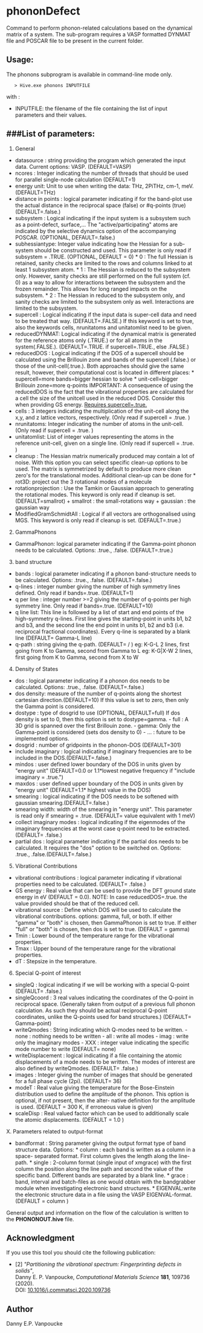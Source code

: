 # phononDefect
Command to perform phonon-related calculations based on the dynamical
matrix of a system. The sub-program requires a VASP formatted DYNMAT
file and POSCAR file to be present in the current folder.


## Usage:
The phonons subprogram is available in command-line mode only.
```
   > Hive.exe phonons INPUTFILE
```
with :
* INPUTFILE: the filename of the file containing the list of input parameters and their values.


###List of parameters:
--------------------
 1. General
   - datasource : string providing the program which generated the
                  input data. Current options: VASP. (DEFAULT=VASP)
   - ncores     : Integer indicating the number of threads that should
                  be used for parallel single-node calculation (DEFAULT=1)
   - energy unit: Unit to use when writing the data: THz, 2PiTHz,
                  cm-1, meV. (DEFAULT=THz)
   - distance in points : logical parameter indicating if for the
                  band-plot use the actual distance in the reciprocal
                  space (false) or #q-points (true) (DEFAULT=.false.)
   - subsystem  : Logical indicating if the input system is a subsystem
                  such as a point-defect, surface,...
                  The "active/participating" atoms are indicated by the
                  selective dynamics option of the accompanying POSCAR.
                  (OPTIONAL, DEFAULT=.false.)
   - subhessiantype: Integer value indicating how the Hessian for a sub-system
                  should be constructed and used. This parameter is
                  only read if subsystem = .TRUE.
                  (OPTIONAL, DEFAULT = 0)
          * 0 : The full Hessian is retained, sanity checks are limited to
                the rows and columns linked to at least 1 subsystem atom.
          * 1 : The Hessian is reduced to the subsystem only. However,
                sanity checks are still performed on the full system (cf. 0)
                as a way to allow for interactions between the subsystem and
                the frozen remainder. This allows for long ranged impacts on
                the subsystem.
          * 2 : The Hessian in reduced to the subsystem only, and sanity
                checks are limited to the subsystem only as well.
                Interactions are limited to the subsystem.
   - supercell  : Logical indicating if the input data is super-cell
                  data and need to be treated that way. (DEFAULT=.FALSE.)
                  If this keyword is set to true, also the keywords cells,
                  nrunitatoms and unitatomlist need to be given.
   - reducedDYNMAT: Logical indicating if the dynamical matrix is generated
                  for the reference atoms only (.TRUE.) or for all atoms in
                  the system(.FALSE.).
                  (DEFAULT=.TRUE. if supercell=.TRUE., else .FALSE.)
   - reducedDOS : Logical indicating if the DOS of a supercell should be
                  calculated using the Brillouin zone and bands of the
                  supercell (.false.) or those of the unit-cell(.true.).
                  Both approaches should give the same result, however,
                  their computational cost is located in different places:
                      * supercell=more bands=bigger hessian to solve
                      * unit-cell=bigger Brillouin zone=more q-points
                  IMPORTANT: A consequence of using the reducedDOS is the
                      fact that the vibrational properties are calculated
                      for a cell the size of the unitcell used in the
                      reduced DOS. Consider this when providing GS energy.
                  [Requires supercell=.true.](DEFAULT=.FALSE.)
   - cells      : 3 integers indicating the multiplication of the unit-cell
                  along the x,y, and z lattice vectors, respectively.
                  (Only read if supercell = .true. )
   - nrunitatoms: Integer indicating the number of atoms in the unit-cell.
                  (Only read if supercell = .true. )
   - unitatomlist: List of integer values representing the atoms in the
                  reference unit-cell, given on a single line. (Only read if
                  supercell = .true. )
   - cleanup    : The Hessian matrix numerically produced may contain a lot
                  of noise. With this option you can select specific clean-up
                  options to be used. The matrix is symmetrized by default to
                  produce more clean zero's for the translational modes.
                  Additional clean-up can be done for
                  * rot3D: project out the 3 rotational modes of a molecule
   - rotationprojection : Use the Tamkin or Gaussian approach to generating the
                  rotational modes. This keyword is only read if cleanup is set.
                  (DEFAULT=smallrot)
                  + smallrot : the small-rotations way
                  + gaussian : the gaussian way
   - ModifiedGramSchmidtAll : Logical if all vectors are orthogonalised using MGS.
                  This keyword is only read if cleanup is set. (DEFAULT=.true.)

 2. GammaPhonons
   - GammaPhonon: logical parameter indicating if the Gamma-point phonon
                  needs to be calculated. Options: .true., .false.
                  (DEFAULT=.true.)

 3. band structure
   - bands      : logical parameter indicating if a phonon band-structure
                  needs to be calculated. Options: .true., .false.
                  (DEFAULT=.false.)
   - q-lines    : integer number giving the number of high symmetry lines
                  defined. Only read if bands=.true. (DEFAULT=1)
   - q per line : integer number >=2 giving the number of q-points per high
                  symmetry line. Only read if bands=.true. (DEFAULT=10)
   - q line list: This line is followed by a list of start and end points
                  of the high-symmetry q-lines.
                  First line gives the starting-point in units b1, b2 and b3,
                  and the second line the end point in units b1, b2 and b3
                  (i.e. reciprocal fractional coordinates).
                  Every q-line is separated by a blank line
                  (DEFAULT= Gamma-L line)
   - q-path     : string giving the q-path. (DEFAULT= / )
         eg: K-G-L
           2 lines, first going from K to Gamma, second from Gamma to L
         eg: K-G|X-W
           2 lines, first going from K to Gamma, second from X to W

 4. Density of States
   - dos        : logical parameter indicating if a phonon dos needs
                  to be calculated. Options: .true., .false.
                  (DEFAULT=.false.)
   - dos density: measure of the number of q-points along the shortest
                  cartesian direction.(DEFAULT=10)
                  If this value is set to zero, then only the Gamma point
                  is considered.
   - dostype    : type of dosgrid to use (OPTIONAL, DEFAULT=full)
                  If dos density is set to 0, then this option is
                  set to dostype=gamma.
          - full : A 3D grid is spanned over the first Brillouin zone.
          - gamma: Only the Gamma-point is considered (sets dos density
                   to 0)
          - ...  : future to be implemented options.
   - dosgrid    : number of gridpoints in the phonon-DOS (DEFAULT=301)
   - include imaginary : logical indicating if imaginary frequencies are
                  to be included in the DOS.(DEFAULT=.false.)
   - mindos     : user defined lower boundary of the DOS in units given
                  by "energy unit" (DEFAULT=0.0 or 1.1*lowest negative
                  frequency if "include imaginary = .true.")
   - maxdos     : user defined upper boundary of the DOS in units given
                  by "energy unit" (DEFAULT=1.1* highest value in the DOS)
   - smearing   : logical indicating if the DOS needs to be softened with
                  gaussian smearing.(DEFAULT=.false.)
   - smearing width: width of the smearing in "energy unit". This
                  parameter is read only if smearing = .true.
                  (DEFAULT= value equivalent with 1 meV)
   - collect imaginary modes : logical indicating if the eigenmodes
                  of the imaginary frequencies at the worst case q-point
                  need to be extracted. (DEFAULT= .false.)
   - partial dos : logical parameter indicating if the partial dos needs
                  to be calculated. It requires the "dos" option to be
                  switched on. Options: .true., .false.(DEFAULT=.false.)

 5. Vibrational Contributions
   - vibrational contributions : logical parameter indicating if
                  vibrational properties need to be calculated.
                  (DEFAULT= .false.)
   - GS energy  : Real value that can be used to provide the DFT
                  ground state energy in eV (DEFAULT = 0.0).
                  NOTE: In case reducedDOS=.true. the value provided
                        should be that of the reduced cell.
   - vibrational source : Define which DOS will be used to calculate
                  the vibrational contributions.
                  options: gamma, full, or both.
                  If either "gamma" or "both" is chosen, then GammaPhonon
                  is set to true. If either "full" or "both" is chosen,
                  then dos is set to true.
                  (DEFAULT = gamma)
   - Tmin       : Lower bound of the temperature range for the vibrational
                  properties.
   - Tmax       : Upper bound of the temperature range for the vibrational
                  properties.
   - dT         : Stepsize in the temperature.

 6. Special Q-point of interest
   - singleQ : logical indicating if we will be working with a special
               Q-point (DEFAULT= .false.)
   - singleQcoord : 3 real values indicating the coordinates of the
               Q-point in reciprocal space. (Generally taken from output
               of a previous full phonon calculation. As such they should
               be actual reciprocal Q-point coordinates, unlike the
               Q-points used for band structures.)
              (DEFAULT= Gamma-point)
   - writeQmodes : String indicating which Q-modes need to be written.
          - none : nothing needs to be written
          - all  : write all modes
          - imag : write only the imaginary modes
          - XXX  : integer value indicating the specific mode number
                   to write
              (DEFAULT= none)
   - writeDisplacement : logical indicating if a file containing the
              atomic displacements of a mode needs to be written.
              The modes of interest are also defined by writeQmodes.
              (DEFAULT= .false.)
   - images : Integer giving the number of images that should be generated
              for a full phase cycle (2pi).
              (DEFAULT= 36)
   - modeT  : Real value giving the temperature for the Bose-Einstein
              distribution used to define the amplitude of the phonon.
              This option is optional, if not present, then the alter-
              native definition for the amplitude is used.
              (DEFAULT = 300 K, if erroneous value is given)
   - scaleDisp : Real valued factor which can be used to additionally
              scale the atomic displacements.
              (DEFAULT = 1.0 )

 X. Parameters related to output-format
   - bandformat : String parameter giving the output format type of
                  band structure data.
            Options:
            * column : each band is written as a column in a space-
                       separated format. First column gives the length
                       along the line-path.
            * single : 2-column format (single input of xmgrace) with
                       the first column the position along the line path
                       and second the value of the specific band.
                       Different bands are separated by a blank line.
            * grace  : band, interval and batch-files as one would obtain
                       with the bandgrabber module when investigating
                       electronic band structures.
            * EIGENVAL:write the electronic structure data in a file
                       using the VASP EIGENVAL-format.
            (DEFAULT = column )

General output and information on the flow of the calculation is written
to the **PHONONOUT.hive** file.


## Acknowledgment
If you use this tool you should cite the following publication:
* <a name="paper2_PhonDef">\[2\]<a> *"Partitioning the vibrational spectrum: Fingerprinting defects in solids"*,</br>
Danny E. P. Vanpoucke, 
*Computational Materials Science* **181**, 109736 (2020).</br>
DOI: [10.1016/j.commatsci.2020.109736](https://dx.doi.org/10.1016/j.commatsci.2020.109736)


## Author
Danny E.P. Vanpoucke
